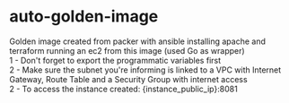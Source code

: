 # auto-golden-image
Golden image created from packer with ansible installing apache and terraform running an ec2 from this image (used Go as wrapper)<br/>
1 - Don't forget to export the programmatic variables first<br/>
2 - Make sure the subnet you're informing is linked to a VPC with Internet Gateway, Route Table and a Security Group with internet access<br/>
2 - To access the instance created: {instance_public_ip}:8081<br/>

